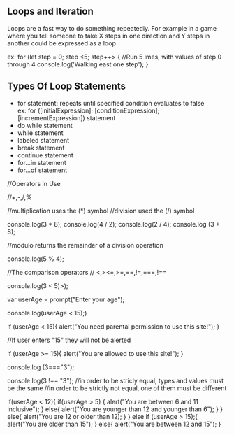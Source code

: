 ## Loops and Iteration

Loops are a fast way to do something repeatedly. For example in a game where you tell someone to take X steps in one direction and Y steps in another could be expressed as a loop <br>

ex: for (let step = 0; step <5; step++> { 
    //Run 5 imes, with values of step 0 through 4
    console.log('Walking east one step');
}
</br>


## Types Of Loop Statements

* for statement: repeats until specified condition evaluates to false <br>
ex:  for ([initialExpression]; [conditionExpression]; [incrementExpression])
  statement </br>
* do while statement
* while statement
* labeled statement
* break statement
* continue statement
* for...in statement
* for...of statement

//Operators in Use

//+,-,/,%

//multiplication uses the (*) symbol
//division used the (/) symbol

console.log(3 * 8);
console.log(4 / 2);
console.log(2 / 4);
console.log (3 + 8);


//modulo returns the remainder of a division operation

console.log(5 % 4);

//The comparison operators
// <,><=,>=,==,!=,===,!==

console.log(3 < 5)>);

var userAge = prompt("Enter your age");

console.log(userAge < 15);)


if (userAge < 15){
  alert("You need parental permission to use this site!");
}

//If user enters "15" they will not be alerted

if (userAge >= 15){
  alert("You are allowed to use this site!");
}


console.log (3==="3");

console.log(3 !== "3");
//in order to be stricly equal, types and values must be the same
//in order to be strictly not equal, one of them must be different


if(userAge < 12){
    if(userAge > 5) {
      alert("You are between 6 and 11 inclusive");
 }
else{
  alert("You are younger than 12 and younger than 6");
  }
}
else{
  alert("You are 12 or older than 12);
  }
}
else if (userAge > 15);{
  alert("You are older than 15");
}
else{
  alert("You are between 12 and 15");
}